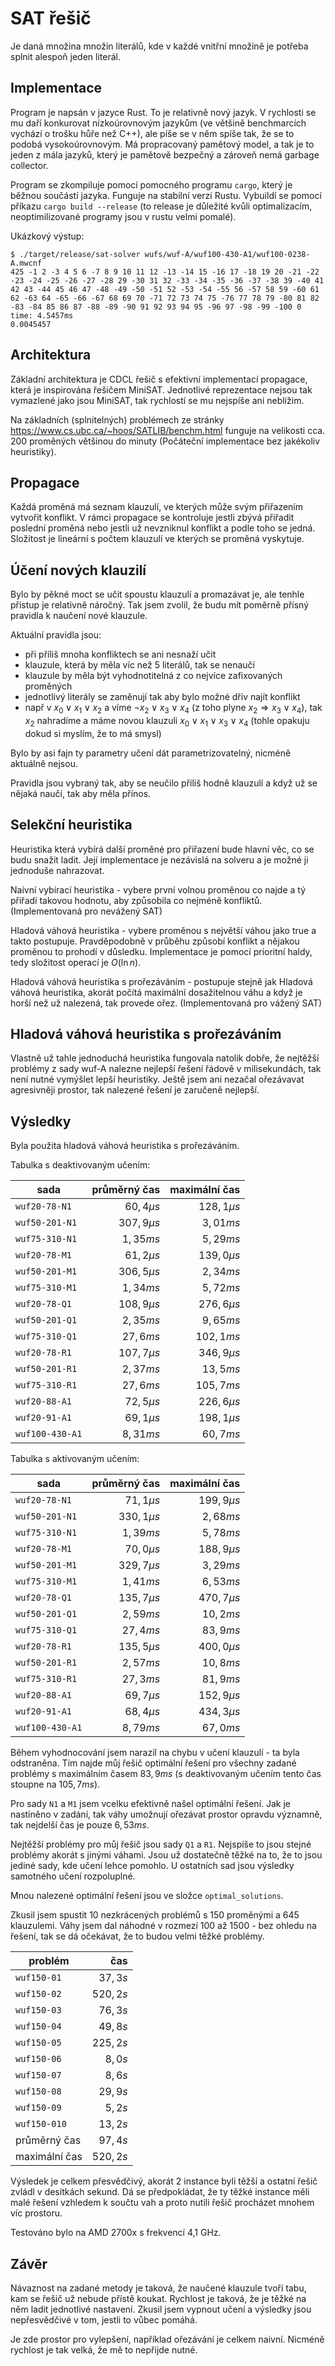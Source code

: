 <link rel="stylesheet" type="text/css" href="pandoc.css"/>

SAT řešič
=========

Je daná množina množin literálů, kde v každé vnitřní množině je potřeba splnit alespoň jeden literál.

Implementace
------------

Program je napsán v jazyce Rust. To je relativně nový jazyk. V rychlosti se mu daří konkurovat nízkoúrovnovým jazykům (ve většině benchmarcích vychází o trošku hůře než C++), ale píše se v něm spíše tak, že se to podobá vysokoúrovnovým. Má propracovaný pamětový model, a tak je to jeden z mála jazyků, který je pamětově bezpečný a zároveň nemá garbage collector.

Program se zkompiluje pomocí pomocného programu `cargo`, který je běžnou součástí jazyka. Funguje na stabilní verzi Rustu. Vybuildí se pomocí příkazu `cargo build --release` (to release je důležité kvůli optimalizacím, neoptimilizované programy jsou v rustu velmi pomalé).

Ukázkový výstup:
```
$ ./target/release/sat-solver wufs/wuf-A/wuf100-430-A1/wuf100-0238-A.mwcnf
425 -1 2 -3 4 5 6 -7 8 9 10 11 12 -13 -14 15 -16 17 -18 19 20 -21 -22 -23 -24 -25 -26 -27 -28 29 -30 31 32 -33 -34 -35 -36 -37 -38 39 -40 41 42 43 -44 45 46 47 -48 -49 -50 -51 52 -53 -54 -55 56 -57 58 59 -60 61 62 -63 64 -65 -66 -67 68 69 70 -71 72 73 74 75 -76 77 78 79 -80 81 82 -83 -84 85 86 87 -88 -89 -90 91 92 93 94 95 -96 97 -98 -99 -100 0
time: 4.5457ms
0.0045457
```

Architektura
------------

Základní architektura je CDCL řešič s efektivní implementací propagace, která je inspirována řešičem MiniSAT. Jednotlivé reprezentace nejsou tak vymazlené jako jsou MiniSAT, tak rychlostí se mu nejspíše ani neblížim.

Na základních (splnitelných) problémech ze stránky https://www.cs.ubc.ca/~hoos/SATLIB/benchm.html funguje na velikosti cca. 200 proměných většinou do minuty (Počáteční implementace bez jakékoliv heuristiky).

Propagace
---------

Každá proměná má seznam klauzulí, ve kterých může svým přiřazením vytvořit konflikt. V rámci propagace se kontroluje jestli zbývá přiřadit poslední proměná nebo jestli už nevzniknul konflikt a podle toho se jedná. Složitost je lineární s počtem klauzulí ve kterých se proměná vyskytuje.

Účení nových klauzilí
---------------------

Bylo by pěkné moct se učit spoustu klauzulí a promazávat je, ale tenhle přístup je relativně náročný. Tak jsem zvolil, že budu mít poměrně přísný pravidla k naučení nové klauzule.

Aktuální pravidla jsou:

 - při příliš mnoha konfliktech se ani nesnaží učit
 - klauzule, která by měla víc než 5 literálů, tak se nenaučí
 - klauzule by měla být vyhodnotitelná z co nejvíce zafixovaných proměných
 - jednotlivý literály se zaměnují tak aby bylo možné dřív najít konflikt
 - např v $x_0 ∨ x_1 ∨ x_2$ a víme $¬x_2 ∨ x_3 ∨ x_4$ (z toho plyne $x_2 ⇒ x_3 ∨ x_4$), tak $x_2$ nahradíme a máme novou klauzuli $x_0 ∨ x_1 ∨ x_3 ∨ x_4$ (tohle opakuju dokud si myslím, že to má smysl)

Bylo by asi fajn ty parametry učení dát parametrizovatelný, nicméně aktuálně nejsou.

Pravidla jsou vybraný tak, aby se neučilo příliš hodně klauzulí a když už se nějaká naučí, tak aby měla přínos.

Selekční heuristika
-------------------

Heuristika která vybírá další proměné pro přiřazení bude hlavní věc, co se budu snažit ladit. Její implementace je nezávislá na solveru a je možné ji jednoduše nahrazovat.

Naivní vybírací heuristika - vybere první volnou proměnou co najde a tý přiřadí takovou hodnotu, aby způsobila co nejméně konfliktů. (Implementovaná pro nevážený SAT)

Hladová váhová heuristika - vybere proměnou s největší váhou jako true a takto postupuje. Pravděpodobně v průběhu způsobí konflikt a nějakou proměnou to prohodí v důsledku. Implementace je pomocí prioritní haldy, tedy složitost operací je $O(\ln n)$.

Hladová váhová heuristika s prořezáváním - postupuje stejně jak Hladová váhová heuristika, akorát počítá maximální dosažitelnou váhu a když je horší než už nalezená, tak provede ořez. (Implementovaná pro vážený SAT)

Hladová váhová heuristika s prořezáváním
----------------------------------------

Vlastně už tahle jednoduchá heuristika fungovala natolik dobře, že nejtěžší problémy z sady wuf-A nalezne nejlepší řešení řádově v milisekundách, tak není nutné vymýšlet lepší heuristiky. Ještě jsem ani nezačal ořezávavat agresivněji prostor, tak nalezené řešení je zaručeně nejlepší.

Výsledky
--------

Byla použita hladová váhová heuristika s prořezáváním.

Tabulka s deaktivovaným učením:

| sada                      | průměrný čas | maximální čas |
|---------------------------|------------:|------------:|
| `wuf20-78-N1`             |   $60,4 µs$ |  $128,1 µs$ |
| `wuf50-201-N1`            |  $307,9 µs$ |   $3,01 ms$ |
| `wuf75-310-N1`            |   $1,35 ms$ |   $5,29 ms$ |
| `wuf20-78-M1`             |   $61,2 µs$ |  $139,0 µs$ |
| `wuf50-201-M1`            |  $306,5 µs$ |   $2,34 ms$ |
| `wuf75-310-M1`            |   $1,34 ms$ |   $5,72 ms$ |
| `wuf20-78-Q1`             |  $108,9 µs$ |  $276,6 µs$ |
| `wuf50-201-Q1`            |   $2,35 ms$ |   $9,65 ms$ |
| `wuf75-310-Q1`            |   $27,6 ms$ |  $102,1 ms$ |
| `wuf20-78-R1`             |  $107,7 µs$ |  $346,9 µs$ |
| `wuf50-201-R1`            |   $2,37 ms$ |   $13,5 ms$ |
| `wuf75-310-R1`            |   $27,6 ms$ |  $105,7 ms$ |
| `wuf20-88-A1`             |   $72,5 µs$ |  $226,6 µs$ |
| `wuf20-91-A1`             |   $69,1 µs$ |  $198,1 µs$ |
| `wuf100-430-A1`           |   $8,31 ms$ |   $60,7 ms$ |

Tabulka s aktivovaným učením:

| sada                      | průměrný čas | maximální čas |
|---------------------------|------------:|------------:|
| `wuf20-78-N1`             |   $71,1 µs$ |  $199,9 µs$ |
| `wuf50-201-N1`            |  $330,1 µs$ |   $2,68 ms$ |
| `wuf75-310-N1`            |   $1,39 ms$ |   $5,78 ms$ |
| `wuf20-78-M1`             |   $70,0 µs$ |  $188,9 µs$ |
| `wuf50-201-M1`            |  $329,7 µs$ |   $3,29 ms$ |
| `wuf75-310-M1`            |   $1,41 ms$ |   $6,53 ms$ |
| `wuf20-78-Q1`             |  $135,7 µs$ |  $470,7 µs$ |
| `wuf50-201-Q1`            |   $2,59 ms$ |   $10,2 ms$ |
| `wuf75-310-Q1`            |   $27,4 ms$ |   $83,9 ms$ |
| `wuf20-78-R1`             |  $135,5 µs$ |  $400,0 µs$ |
| `wuf50-201-R1`            |   $2,57 ms$ |   $10,8 ms$ |
| `wuf75-310-R1`            |   $27,3 ms$ |   $81,9 ms$ |
| `wuf20-88-A1`             |   $69,7 µs$ |  $152,9 µs$ |
| `wuf20-91-A1`             |   $68,4 µs$ |  $434,3 µs$ |
| `wuf100-430-A1`           |   $8,79 ms$ |   $67,0 ms$ |

Během vyhodnocování jsem narazil na chybu v učení klauzulí - ta byla odstraněna. Tím najde můj řešič optimální řešení pro všechny zadané problémy s maximálním časem $83,9 ms$ (s deaktivovaným učením tento čas stoupne na $105,7 ms$).

Pro sady `N1` a `M1` jsem vcelku efektivně našel optimální řešení. Jak je nastíněno v zadání, tak váhy umožnují ořezávat prostor opravdu významně, tak nejdelší čas je pouze $6,53 ms$.

Nejtěžší problémy pro můj řešič jsou sady `Q1` a `R1`. Nejspíše to jsou stejné problémy akorát s jinými váhami. Jsou už dostatečně těžké na to, že to jsou jediné sady, kde učení lehce pomohlo. U ostatních sad jsou výsledky samotného učení rozpoluplné.

Mnou nalezené optimální řešení jsou ve složce `optimal_solutions`.

Zkusil jsem spustit 10 nezkrácených problémů s 150 proměnými a 645 klauzulemi. Váhy jsem dal náhodné v rozmezí 100 až 1500 - bez ohledu na řešení, tak se dá očekávat, že to budou velmi těžké problémy.

| problém                 |     čas    |
|-------------------------|-----------:|
| `wuf150-01`             |   $37,3 s$ |
| `wuf150-02`             |  $520,2 s$ |
| `wuf150-03`             |   $76,3 s$ |
| `wuf150-04`             |   $49,8 s$ |
| `wuf150-05`             |  $225,2 s$ |
| `wuf150-06`             |    $8,0 s$ |
| `wuf150-07`             |    $8,6 s$ |
| `wuf150-08`             |   $29,9 s$ |
| `wuf150-09`             |    $5,2 s$ |
| `wuf150-010`            |   $13,2 s$ |
| průměrný čas            |   $97,4 s$ |
| maximální čas           |  $520,2 s$ |

Výsledek je celkem přesvědčivý, akorát 2 instance byli těžší a ostatní řešič zvládl v desítkách sekund. Dá se předpokládat, že ty těžké instance měli malé řešení vzhledem k součtu vah a proto nutili řešič procházet mnohem víc prostoru.

Testováno bylo na AMD 2700x s frekvencí 4,1 GHz.

Závěr
-----

Návaznost na zadané metody je taková, že naučené klauzule tvoří tabu, kam se řešič už nebude přístě koukat. Rychlost je taková, že je těžké na něm ladit jednotlivé nastavení. Zkusil jsem vypnout učení a výsledky jsou nepřesvědčivé v tom, jestli to vůbec pomáhá.

Je zde prostor pro vylepšení, například ořezávání je celkem naivní. Nicméně rychlost je tak velká, že mě to nepřijde nutné.